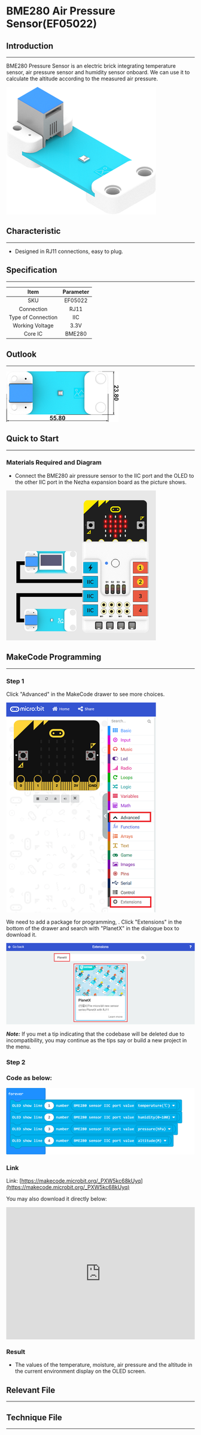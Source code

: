 # BME280 Air Pressure Sensor(EF05022)

## Introduction
---
BME280 Pressure Sensor is an electric brick integrating temperature sensor, air pressure sensor and humidity sensor onboard. We can use it to calculate the altitude according to the measured air pressure.

![](./images/05022_01.png)

## Characteristic
---

- Designed in RJ11 connections, easy to plug.

## Specification
---

Item | Parameter 
:-: | :-: 
SKU|EF05022
Connection|RJ11
Type of Connection|IIC
Working Voltage|3.3V
Core IC|BME280


## Outlook
---

![](./images/05022_02.png)

## Quick to Start
---

### Materials Required and Diagram

- Connect the BME280 air pressure sensor to the IIC port and the OLED to the other IIC port in the Nezha expansion board as the picture shows.


![](./images/05022_03.png)

## MakeCode Programming
---

### Step 1

Click "Advanced" in the MakeCode drawer to see more choices.

![](./images/05001_04.png)

We need to add a package for programming, . Click "Extensions" in the bottom of the drawer and search with "PlanetX" in the dialogue box to download it. 

![](./images/05001_05.png)

***Note:*** If you met a tip indicating that the codebase will be deleted due to incompatibility, you may continue as the tips say or build a new project in the menu. 

### Step 2

### Code as below:

![](./images/05022_06.png)


### Link
Link: [https://makecode.microbit.org/_PXW5kc68kUyq](https://makecode.microbit.org/_PXW5kc68kUyq)

You may also download it directly below: 

<div style="position:relative;height:0;padding-bottom:70%;overflow:hidden;"><iframe style="position:absolute;top:0;left:0;width:100%;height:100%;" src="https://makecode.microbit.org/#pub:_PXW5kc68kUyq" frameborder="0" sandbox="allow-popups allow-forms allow-scripts allow-same-origin"></iframe></div>  


### Result
- The values of the temperature, moisture, air pressure and the altitude in the current environment display on the OLED screen. 

## Relevant File
---

## Technique File
---
